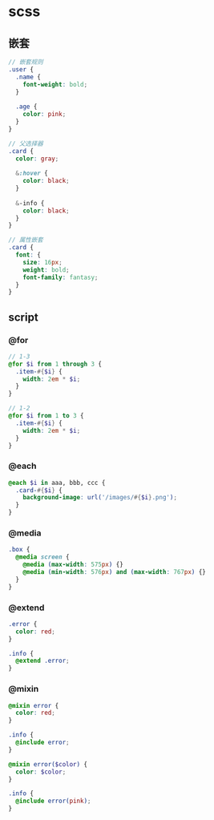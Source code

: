 # scss

## 嵌套

```scss
// 嵌套规则
.user {
  .name {
    font-weight: bold;
  }
  
  .age {
    color: pink;
  }
}

// 父选择器
.card {
  color: gray;
  
  &:hover {
    color: black;
  }
  
  &-info {
    color: black;
  }
}

// 属性嵌套
.card {
  font: {
    size: 16px;
    weight: bold;
    font-family: fantasy;
  }
}
```



## script

### @for

```scss
// 1-3
@for $i from 1 through 3 {
  .item-#{$i} {
    width: 2em * $i;
  }
}

// 1-2
@for $i from 1 to 3 {
  .item-#{$i} {
    width: 2em * $i;
  }
}
```



### @each

```scss
@each $i in aaa, bbb, ccc {
  .card-#{$i} {
    background-image: url('/images/#{$i}.png');
  }
}
```



### @media

```scss
.box {
  @media screen {
    @media (max-width: 575px) {}
    @media (min-width: 576px) and (max-width: 767px) {}
  }
}
```



### @extend

```scss
.error {
  color: red;
}

.info {
  @extend .error;
}
```



### @mixin

```scss
@mixin error {
  color: red;
}

.info {
  @include error;
}

@mixin error($color) {
  color: $color;
}

.info {
  @include error(pink);
}
```

